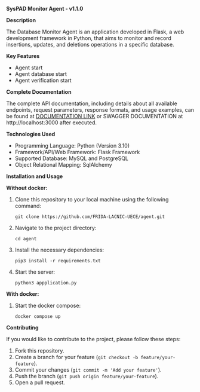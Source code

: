 **SysPAD Monitor Agent - v1.1.0**

**Description**

The Database Monitor Agent is an application developed in Flask, a web development framework in Python, that aims to monitor and record insertions, updates, and deletions operations in a specific database.

**Key Features**

- Agent start
- Agent database start
- Agent verification start

**Complete Documentation**

The complete API documentation, including details about all available endpoints, request parameters, response formats, and usage examples, can be found at [DOCUMENTATION LINK](https://github.com/FRIDA-LACNIC-UECE/documentation/blob/main/SysPAD%20Documentation.pdf) or SWAGGER DOCUMENTATION at http://localhost:3000 after executed.

**Technologies Used**

- Programming Language: Python (Version 3.10)
- Framework/API/Web Framework: Flask Framework
- Supported Database: MySQL and PostgreSQL
- Object Relational Mapping: SqlAlchemy

**Installation and Usage**

**Without docker:**  

1. Clone this repository to your local machine using the following command:

   ```
   git clone https://github.com/FRIDA-LACNIC-UECE/agent.git
   ```

2. Navigate to the project directory:

   ```
   cd agent
   ```

3. Install the necessary dependencies:

   ```
   pip3 install -r requirements.txt
   ```

4. Start the server:

   ```
   python3 appplication.py
   ```

**With docker:** 

1. Start the docker compose:

   ```
   docker compose up
   ```

**Contributing**

If you would like to contribute to the project, please follow these steps:

1. Fork this repository.
2. Create a branch for your feature (`git checkout -b feature/your-feature`).
3. Commit your changes (`git commit -m 'Add your feature'`).
4. Push the branch (`git push origin feature/your-feature`).
5. Open a pull request.
